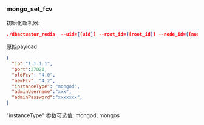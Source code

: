 ### mongo_set_fcv
初始化新机器:

```json
./dbactuator_redis  --uid={{uid}} --root_id={{root_id}} --node_id={{node_id}} --version_id={{version_id}} --atom-job-list="mongo_set_fcv"  --payload='{{payload_base64}}'
```


原始payload

```json
{
  "ip":"1.1.1.1",
  "port":27021,
  "oldFcv": "4.0",
  "newFcv": "4.2",
  "instanceType": "mongod",
  "adminUsername":"xxx",
  "adminPassword":"xxxxxxx",
}
```

"instanceType" 参数可选值: mongod, mongos